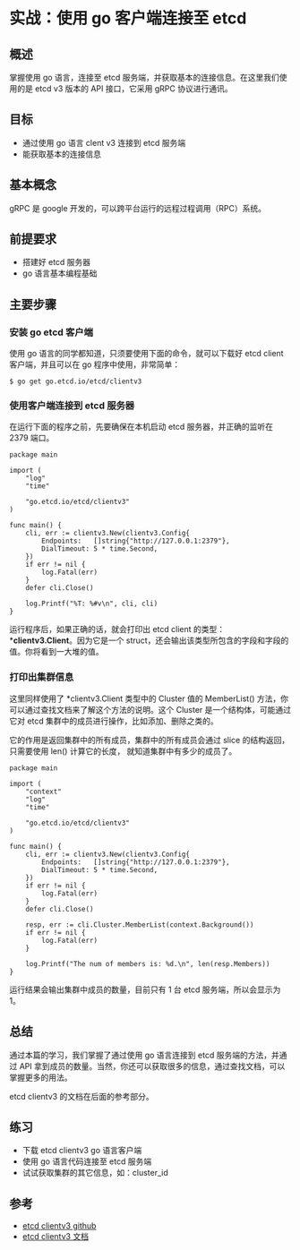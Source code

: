 # 实战：使用 go 客户端连接至 etcd

## 概述

掌握使用 go 语言，连接至 etcd 服务端，并获取基本的连接信息。在这里我们使用的是 etcd v3 版本的 API 接口，它采用 gRPC 协议进行通讯。

## 目标

- 通过使用 go 语言 clent v3 连接到 etcd 服务端
- 能获取基本的连接信息

## 基本概念

gRPC 是 google 开发的，可以跨平台运行的远程过程调用（RPC）系统。

## 前提要求

- 搭建好 etcd 服务器
- go 语言基本编程基础

## 主要步骤

### 安装 go etcd 客户端

使用 go 语言的同学都知道，只须要使用下面的命令，就可以下载好 etcd client 客户端，并且可以在 go 程序中使用，非常简单：
```
$ go get go.etcd.io/etcd/clientv3
```

### 使用客户端连接到 etcd 服务器

在运行下面的程序之前，先要确保在本机启动 etcd 服务器，并正确的监听在 2379 端口。
```
package main

import (
	"log"
	"time"

	"go.etcd.io/etcd/clientv3"
)

func main() {
	cli, err := clientv3.New(clientv3.Config{
		Endpoints:   []string{"http://127.0.0.1:2379"},
		DialTimeout: 5 * time.Second,
	})
	if err != nil {
		log.Fatal(err)
	}
	defer cli.Close()

	log.Printf("%T: %#v\n", cli, cli)
}
```
运行程序后，如果正确的话，就会打印出 etcd client 的类型：***clientv3.Client**。因为它是一个 struct，还会输出该类型所包含的字段和字段的值。你将看到一大堆的值。

### 打印出集群信息

这里同样使用了 *clientv3.Client 类型中的 Cluster 值的 MemberList() 方法，你可以通过查找文档来了解这个方法的说明。这个 Cluster 是一个结构体，可能通过它对 etcd 集群中的成员进行操作，比如添加、删除之类的。

它的作用是返回集群中的所有成员，集群中的所有成员会通过 slice 的结构返回，只需要使用 len() 计算它的长度， 就知道集群中有多少的成员了。
```
package main

import (
	"context"
	"log"
	"time"

	"go.etcd.io/etcd/clientv3"
)

func main() {
	cli, err := clientv3.New(clientv3.Config{
		Endpoints:   []string{"http://127.0.0.1:2379"},
		DialTimeout: 5 * time.Second,
	})
	if err != nil {
		log.Fatal(err)
	}
	defer cli.Close()

	resp, err := cli.Cluster.MemberList(context.Background())
	if err != nil {
		log.Fatal(err)
	}

	log.Printf("The num of members is: %d.\n", len(resp.Members))
}
```
运行结果会输出集群中成员的数量，目前只有 1 台 etcd 服务端，所以会显示为 1。

## 总结

通过本篇的学习，我们掌握了通过使用 go 语言连接到 etcd 服务端的方法，并通过 API 拿到成员的数量。当然，你还可以获取很多的信息，通过查找文档，可以掌握更多的用法。

etcd clientv3 的文档在后面的参考部分。

## 练习

- 下载 etcd clientv3 go 语言客户端
- 使用 go 语言代码连接至 etcd 服务端
- 试试获取集群的其它信息，如：cluster_id

## 参考

- [etcd clientv3 github](https://github.com/etcd-io/etcd/tree/master/clientv3)
- [etcd clientv3 文档](https://godoc.org/go.etcd.io/etcd/clientv3)

